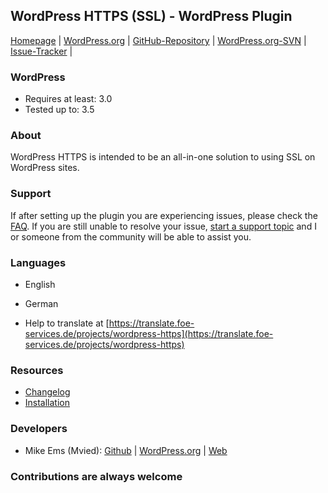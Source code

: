 ## WordPress HTTPS (SSL) - WordPress Plugin

[Homepage](http://mvied.com/projects/wordpress-https/) | 
[WordPress.org](https://wordpress.org/extend/plugins/wordpress-https/) | 
[GitHub-Repository](https://github.com/Mvied/wordpress-https) | 
[WordPress.org-SVN](http://plugins.trac.wordpress.org/browser/wordpress-https/) | 
[Issue-Tracker](https://github.com/Mvied/wordpress-https/issues) | 

### WordPress
* Requires at least: 3.0
* Tested up to: 3.5

### About
WordPress HTTPS is intended to be an all-in-one solution to using SSL on WordPress sites.

### Support
If after setting up the plugin you are experiencing issues, please check the <a href="http://wordpress.org/extend/plugins/wordpress-https/faq/">FAQ</a>. 
If you are still unable to resolve your issue, <a href="http://wordpress.org/support/plugin/wordpress-https">start a support topic</a> and I or someone from the community will be able to assist you.

### Languages
* English
* German

* Help to translate at [https://translate.foe-services.de/projects/wordpress-https](https://translate.foe-services.de/projects/wordpress-https)

### Resources
* [Changelog](https://wordpress.org/extend/plugins/wordpress-https/changelog/)
* [Installation](https://wordpress.org/extend/plugins/wordpress-https/installation/)

### Developers
* Mike Ems (Mvied): [Github](https://github.com/Mvied) | [WordPress.org](https://profiles.wordpress.org/Mvied) | [Web](http://mvied.com/)

### Contributions are always welcome